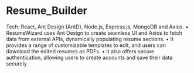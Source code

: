 # Resume_Builder

Tech: React, Ant Design (AntD), Node.js, Express.js, MongoDB and Axios.
• ResumeWizard uses Ant Design to create seamless UI and Axios to fetch data from external APIs, dynamically populating resume sections.
• It provides a range of customizable templates to edit, and users can download the edited resumes as PDFs.
• It also offers secure authentication, allowing users to create accounts and save their data securely
